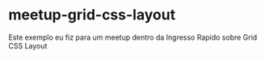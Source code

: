 # meetup-grid-css-layout
Este exemplo eu fiz para um meetup dentro da Ingresso Rapido sobre Grid CSS Layout
